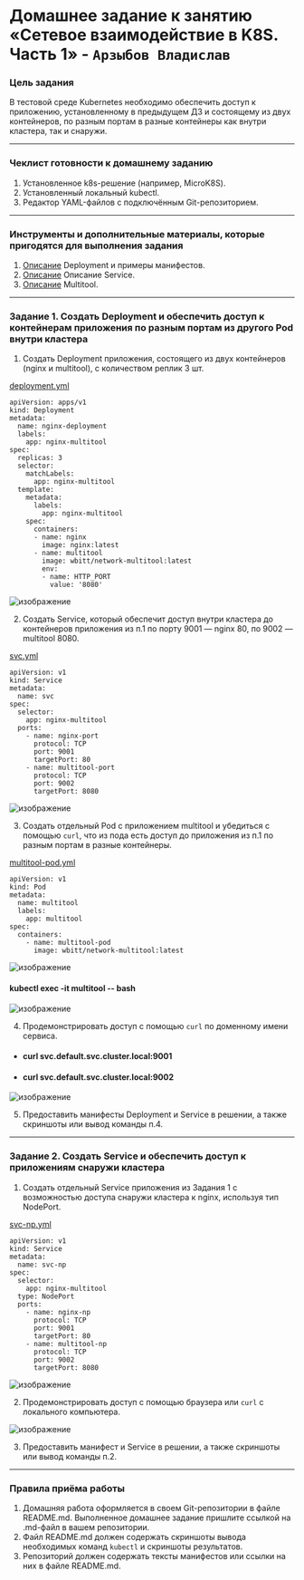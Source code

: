 # Домашнее задание к занятию «Сетевое взаимодействие в K8S. Часть 1» - `Арзыбов Владислав`

### Цель задания

В тестовой среде Kubernetes необходимо обеспечить доступ к приложению, установленному в предыдущем ДЗ и состоящему из двух контейнеров, по разным портам в разные контейнеры как внутри кластера, так и снаружи.

------

### Чеклист готовности к домашнему заданию

1. Установленное k8s-решение (например, MicroK8S).
2. Установленный локальный kubectl.
3. Редактор YAML-файлов с подключённым Git-репозиторием.

------

### Инструменты и дополнительные материалы, которые пригодятся для выполнения задания

1. [Описание](https://kubernetes.io/docs/concepts/workloads/controllers/deployment/) Deployment и примеры манифестов.
2. [Описание](https://kubernetes.io/docs/concepts/services-networking/service/) Описание Service.
3. [Описание](https://github.com/wbitt/Network-MultiTool) Multitool.

------

### Задание 1. Создать Deployment и обеспечить доступ к контейнерам приложения по разным портам из другого Pod внутри кластера

1. Создать Deployment приложения, состоящего из двух контейнеров (nginx и multitool), с количеством реплик 3 шт.

[deployment.yml](https://github.com/vladislav-arzybov/HOMEWORK/blob/main/21_Kubernetes/04_Networking_in_Kubernetes_Part_1/deployment.yml)

```
apiVersion: apps/v1
kind: Deployment
metadata:
  name: nginx-deployment
  labels:
    app: nginx-multitool
spec:
  replicas: 3
  selector:
    matchLabels:
      app: nginx-multitool
  template:
    metadata:
      labels:
        app: nginx-multitool
    spec:
      containers:
      - name: nginx
        image: nginx:latest
      - name: multitool
        image: wbitt/network-multitool:latest
        env:
        - name: HTTP_PORT
          value: '8080'
```

![изображение](https://github.com/user-attachments/assets/c8161b4e-bf6d-4559-ab7e-64fbcdd82b58)

2. Создать Service, который обеспечит доступ внутри кластера до контейнеров приложения из п.1 по порту 9001 — nginx 80, по 9002 — multitool 8080.

[svc.yml](https://github.com/vladislav-arzybov/HOMEWORK/blob/main/21_Kubernetes/04_Networking_in_Kubernetes_Part_1/svc.yml)

```
apiVersion: v1
kind: Service
metadata:
  name: svc
spec:
  selector:
    app: nginx-multitool
  ports:
    - name: nginx-port
      protocol: TCP
      port: 9001
      targetPort: 80
    - name: multitool-port
      protocol: TCP
      port: 9002
      targetPort: 8080
```

![изображение](https://github.com/user-attachments/assets/1c52e823-f500-44a8-85cd-c76a3f406001)


3. Создать отдельный Pod с приложением multitool и убедиться с помощью `curl`, что из пода есть доступ до приложения из п.1 по разным портам в разные контейнеры.

[multitool-pod.yml](https://github.com/vladislav-arzybov/HOMEWORK/blob/main/21_Kubernetes/04_Networking_in_Kubernetes_Part_1/multitool-pod.yml)

```
apiVersion: v1
kind: Pod
metadata:
  name: multitool
  labels:
    app: multitool
spec:
  containers:
    - name: multitool-pod
      image: wbitt/network-multitool:latest
```

![изображение](https://github.com/user-attachments/assets/30393177-0a2c-40a1-9eea-59549a6ea6a8)

#### kubectl exec -it multitool -- bash

![изображение](https://github.com/user-attachments/assets/38d3f0ac-352c-45d3-bde8-b6d982d136f0)

4. Продемонстрировать доступ с помощью `curl` по доменному имени сервиса.

- #### curl svc.default.svc.cluster.local:9001
- #### curl svc.default.svc.cluster.local:9002

![изображение](https://github.com/user-attachments/assets/c7019d12-653c-4c8f-8512-0f9b135c5a55)

5. Предоставить манифесты Deployment и Service в решении, а также скриншоты или вывод команды п.4.

------

### Задание 2. Создать Service и обеспечить доступ к приложениям снаружи кластера

1. Создать отдельный Service приложения из Задания 1 с возможностью доступа снаружи кластера к nginx, используя тип NodePort.

[svc-np.yml](https://github.com/vladislav-arzybov/HOMEWORK/blob/main/21_Kubernetes/04_Networking_in_Kubernetes_Part_1/svc-np.yml)

```
apiVersion: v1
kind: Service
metadata:
  name: svc-np
spec:
  selector:
    app: nginx-multitool
  type: NodePort
  ports:
    - name: nginx-np
      protocol: TCP
      port: 9001
      targetPort: 80
    - name: multitool-np
      protocol: TCP
      port: 9002
      targetPort: 8080
```

![изображение](https://github.com/user-attachments/assets/0353352a-5702-4a57-b6e1-26f9a474422a)

2. Продемонстрировать доступ с помощью браузера или `curl` с локального компьютера.

![изображение](https://github.com/user-attachments/assets/368541fd-9ae0-4a74-8705-162a607b791d)

3. Предоставить манифест и Service в решении, а также скриншоты или вывод команды п.2.

------

### Правила приёма работы

1. Домашняя работа оформляется в своем Git-репозитории в файле README.md. Выполненное домашнее задание пришлите ссылкой на .md-файл в вашем репозитории.
2. Файл README.md должен содержать скриншоты вывода необходимых команд `kubectl` и скриншоты результатов.
3. Репозиторий должен содержать тексты манифестов или ссылки на них в файле README.md.

